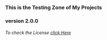 ### This is the Testing Zone of My Projects
### version 2.0.0

###### To check the License [click Here](License.txt)
